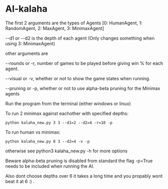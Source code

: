 # AI-kalaha

The first 2 arguments are the types of Agents [0: HumanAgent, 1: RandomAgent, 2: MaxAgent, 3: MinimaxAgent]

--d1 or --d2 is the depth of each agent (Only changes something when using 3: MinimaxAgent)

other arguments are 

--rounds or -r, number of games to be played before giving win % for each agent.

--visual or -v, whether or not to show the game states when running.

--pruning or -p, whether or not to use alpha-beta pruning for the Minimax agents

Run the program from the terminal (either windows or linux)

To run 2 minimax against eachother with specified depths:
```
python kalaha_new.py 3 3 --d1=2 --d2=4 -r=10 -p
```
To run human vs minimax:
```
python kalaha_new.py 0 3 --d2=4 -v -p
```
otherwise see python3 kalaha_new.py -h for more options

Beware alpha-beta pruning is disabled from standard the flag -p=True needs to be included when running the AI.

Also dont choose depths over 6 it takes a long time and you propably wont beat it at 6 :) .
